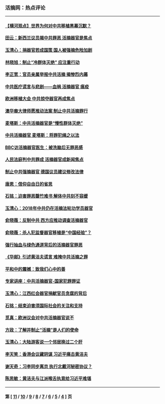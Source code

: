 ### 活摘网：热点评论
---
#### [【横河观点】世界为何对中共移植黑幕沉默？](../../pages/nf5879/n13244249.md?01040430) 
#### [田云：新西兰议员揭中共罪恶 活摘器官是焦点](../../pages/nf5879/n13070629.md?01040430) 
#### [玉清心：捐器官若成国策 国人被强摘危险加剧](../../pages/nf5879/n12802713.md?01040430) 
#### [林晓旭：制止“冷群体灭绝” 应注重行动](../../pages/nf5879/n12779736.md?01040430) 
#### [李正宽：官员亲属举报中共活摘 揭惨烈内幕](../../pages/nf5879/n12684490.md?01040430) 
#### [中共医疗谎言与悲剧——血祸 活摘器官 瘟疫](../../pages/nf5879/n12372103.md?01040430) 
#### [欧洲移植大会 中共掠夺器官再成焦点](../../pages/nf5879/n11538883.md?01040430) 
#### [澳华裔大律师愿推动法案 制止中共活摘罪行](../../pages/nf5879/n11377039.md?01040430) 
#### [麦塔斯：中共活摘器官是“慢性群体灭绝”](../../pages/nf5879/n11350529.md?01040430) 
#### [中共活摘器官 麦塔斯：将罪犯绳之以法](../../pages/nf5879/n11347973.md?01040430) 
#### [BBC访活摘器官医生：被洗脑后无罪恶感](../../pages/nf5879/n11335935.md?01040430) 
#### [人民法庭判中共罪成 活摘器官成新闻焦点](../../pages/nf5879/n11331578.md?01040430) 
#### [制止中共强摘器官 德国议员建议修改法律](../../pages/nf5879/n11249451.md?01040430) 
#### [唐恩：信仰自由日的省思](../../pages/nf5879/n11003525.md?01040430) 
#### [石铭：迫害罪恶罄竹难书  解体中共刻不容缓](../../pages/nf5879/n10942855.md?01040430) 
#### [玉清心：2018年中共仍在活摘法轮功学员器官](../../pages/nf5879/n10914646.md?01040430) 
#### [俞晓薇：反制中共 西方应推动调查活摘器官](../../pages/nf5879/n10794671.md?01040430) 
#### [俞晓薇：杀人犯监督器官移植是“中国经验”？](../../pages/nf5879/n10466427.md?01040430) 
#### [强行抽血与绿色通道背后的活摘器官罪恶](../../pages/nf5879/n10004708.md?01040430) 
#### [《华邮》引述黄洁夫谎言 难掩中共活摘之罪](../../pages/nf5879/n9642309.md?01040430) 
#### [平和中的震撼：致我们心中的善](../../pages/nf5879/n9021123.md?01040430) 
#### [专家讲座：中共活摘器官-国家犯罪罪证](../../pages/nf5879/n8828153.md?01040430) 
#### [玉清心：江西红会器官捐献官员贪腐的背后](../../pages/nf5879/n8522122.md?01040430) 
#### [石铭：结束迫害须国际社会的关注和支持](../../pages/nf5879/n8443497.md?01040430) 
#### [觅真：欧洲议会对中共活摘器官说不](../../pages/nf5879/n8337486.md?01040430) 
#### [方政：了解并制止“活摘”是人们的使命](../../pages/nf5879/n8329214.md?01040430) 
#### [玉清心：大陆游客说一个邻居换过二个肝](../../pages/nf5879/n8291404.md?01040430) 
#### [李天笑：香港会议藏阴谋 习近平痛击黄洁夫](../../pages/nf5879/n8241459.md?01040430) 
#### [谢天奇：习李同步离京 执行北戴河秘密协议？](../../pages/nf5879/n8230418.md?01040430) 
#### [陈思敏：黄洁夫与江派喉舌执意给习近平难堪](../../pages/nf5879/n8222166.md?01040430) 

---
#### 第 [ [11](./11.md?01040430) / [10](./10.md?01040430) / [9](./9.md?01040430) / [8](./8.md?01040430) / [7](./7.md?01040430) / [6](./6.md?01040430) / [5](./5.md?01040430) / [4](./4.md?01040430) ] 页
